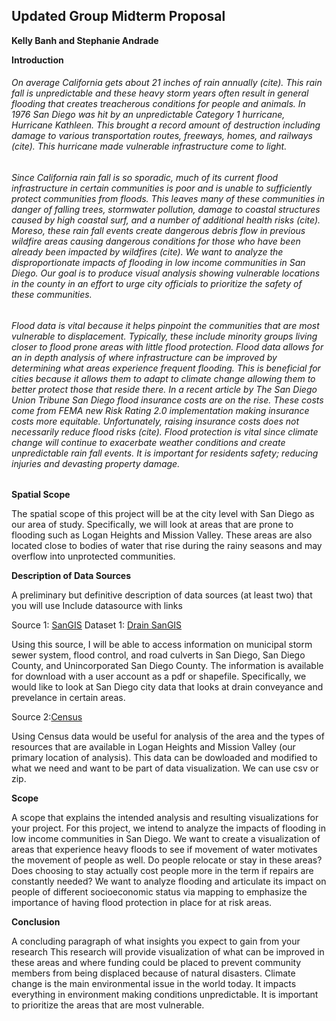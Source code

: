 ## Updated Group Midterm Proposal
**Kelly Banh and Stephanie Andrade**

**Introduction**

###### On average California gets about 21 inches of rain annually (cite). This rain fall is unpredictable and these heavy storm years often result in general flooding that creates  treacherous conditions for people and animals. In 1976 San Diego was hit by an unpredictable Category 1 hurricane, Hurricane Kathleen. This brought a record amount of destruction including damage to various transportation routes, freeways, homes, and railways (cite). This hurricane made vulnerable infrastructure come to light. 

###### Since California rain fall is so sporadic, much of its current flood infrastructure in certain communities is poor and is unable to sufficiently protect communities from floods. This leaves many of these communities in danger of falling trees, stormwater pollution, damage to coastal structures caused by high coastal surf, and a number of additional health risks (cite).  Moreso, these rain fall events create dangerous debris flow in previous wildfire areas causing dangerous conditions for those who have been already been impacted by wildfires (cite). We want to analyze the disproportionate impacts of flooding in low income communities in San Diego. Our goal is to produce visual analysis showing vulnerable locations in the county in an effort to urge city officials to prioritize the safety of these communities.

###### Flood data is vital because it helps pinpoint the communities that are most vulnerable to displacement. Typically, these include minority groups living closer to flood prone areas with little flood protection. Flood data allows for an in depth analysis of where infrastructure can be improved by determining what areas experience frequent flooding. This is beneficial for cities because it allows them to adapt to climate change allowing them to better protect those that reside there. In a recent article by The San Diego Union Tribune San Diego flood insurance costs are on the rise. These costs come from FEMA new Risk Rating 2.0 implementation making insurance costs more equitable. Unfortunately, raising insurance costs does not necessarily reduce flood risks (cite). Flood protection is vital since climate change will continue to exacerbate weather conditions and create unpredictable rain fall events. It is important for residents safety; reducing injuries and devasting property damage.

**Spatial Scope**

The spatial scope of this project will be at the city level with San Diego as our area of study. Specifically, we will look at areas that are prone to flooding such as Logan Heights and Mission Valley.
These areas are also located close to bodies of water that rise during the rainy seasons and may overflow into unprotected communities.

**Description of Data Sources**

A preliminary but definitive description of data sources (at least two) that you will use
Include datasource with links

Source 1: [SanGIS](https://www.sangis.org/)
Dataset 1: [Drain SanGIS](https://rdw.sandag.org/Account/gisdtview?dir=StormDrain)

Using this source, I will be able to access information on municipal storm sewer system, flood control, and road culverts in San Diego, San Diego County, and Unincorporated San Diego County. The information is available for download with a user account as a pdf or shapefile. Specifically, we would like to look at San Diego city data that looks at drain conveyance and prevelance in certain areas.

Source 2:[Census](https://www.census.gov/)

Using Census data would be useful for analysis of the area and the types of resources that are available in Logan Heights and Mission Valley (our primary location of analysis). This data can be dowloaded and modified to what we need and want to be part of data visualization. We can use csv or zip.


**Scope**

A scope that explains the intended analysis and resulting visualizations for your project.
For this project, we intend to analyze the impacts of flooding in low income communities in San Diego. We want to create a visualization of areas that experience heavy floods to see if movement of water motivates the movement of people as well. Do people relocate or stay in these areas? Does choosing to stay actually cost people more in the term if repairs are constantly needed? We want to analyze flooding and articulate its impact on people of different socioeconomic status via mapping to emphasize the importance of having flood protection in place for at risk areas. 

**Conclusion**


A concluding paragraph of what insights you expect to gain from your research
This research will provide visualization of what can be improved in these areas and where funding could be placed to prevent community members from being displaced because of natural disasters. Climate change is the main environmental issue in the world today. It impacts everything in environment making conditions unpredictable. It is important to prioritize the areas that are most vulnerable.
